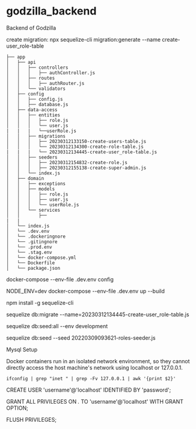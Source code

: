 # godzilla_backend
Backend of Godzilla


create migration:
npx sequelize-cli migration:generate --name create-user_role-table



```
├── app
│   ├── api
│   │   ├── controllers
│   │   │   ├── authController.js
│   │   ├── routes
│   │   │   ├── authRouter.js
│   │   └── validators
│   ├── config
│   │   ├── config.js
│   │   ├── database.js
│   ├── data-access
│   │   ├── entities
│   │   │   ├── role.js
│   │   │   └── user.js
|   |   |   └──userRole.js
│   │   ├── migrations
│   │   │   ├── 20230312133150-create-users-table.js
│   │   │   └── 20230312134300-create-role-table.js
|   |   |   └── 20230312134445-create-user_role-table.js
│   │   ├── seeders
│   │   │   ├── 20230312154832-create-role.js
│   │   │   ├── 20230312155138-create-super-admin.js
│   │   └── index.js
│   ├── domain
│   │   ├── exceptions
│   │   ├── models
│   │   │   ├── role.js
│   │   │   ├── user.js
│   │   │   └── userRole.js
│   │   └── services
│   │       ├──
|   |   
│   └── index.js
│   └── .dev.env
│   └── .dockeringnore
│   └── .gitingnore
│   └── .prod.env
│   └── .stag.env
│   └── docker-compose.yml
│   └── Dockerfile
│   └── package.json

```

docker-compose --env-file .dev.env config

NODE_ENV=dev docker-compose --env-file .dev.env up --build 

npm install -g sequelize-cli

sequelize db:migrate --name=20230312134445-create-user_role-table.js 

sequelize db:seed:all --env development

sequelize db:seed --seed 20220309093621-roles-seeder.js



Mysql Setup

Docker containers run in an isolated network environment, so they cannot directly access the host machine's network using localhost or 127.0.0.1.

`ifconfig | grep "inet " | grep -Fv 127.0.0.1 | awk '{print $2}'`


CREATE USER 'username'@'localhost' IDENTIFIED BY 'password';

GRANT ALL PRIVILEGES ON *.* TO 'username'@'localhost' WITH GRANT OPTION;

FLUSH PRIVILEGES;

